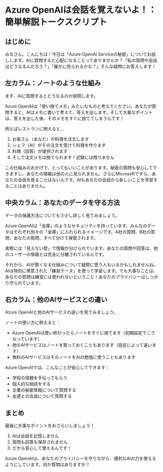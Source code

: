 # Azure OpenAIは会話を覚えないよ！：簡単解説トークスクリプト

## はじめに

みなさん、こんにちは！今日は「Azure OpenAI Serviceの秘密」についてお話しします。AIに質問すると心配になることってありませんか？「私の質問や会話はどうなるんだろう？」「誰かに見られるかな？」そんな疑問にお答えします！

## 左カラム：ノートのような仕組み

まず、AIに質問するとどうなるのか説明します。

Azure OpenAIは「使い捨てメモ」みたいなものと考えてください。あなたが質問すると、AIはメモに書いて考えて、答えを出します。そして大事なポイントは、答えを出した後、そのメモをすぐに捨ててしまうんです！

例えばレストランに例えると...
1. お客さん（あなた）が料理を注文します
2. シェフ（AI）がその注文を受けて料理を作ります
3. 料理（回答）が提供されます
4. そして注文メモは捨てられます！記録には残りません

この仕組みのおかげで、とってもいいことがあります。秘密の質問も安心してできますし、あなたの情報は他の人に見られません。さらにMicrosoftですら、あなたの会話を見ることはないんです。AIもあなたの会話から新しいことを学習することはありません。

## 中央カラム：あなたのデータを守る方法

データの保護方法についてもう少し詳しく見てみましょう。

Azure OpenAIは「金庫」のようなセキュリティを持っています。みんなのデータはそれぞれ別々の「金庫」に入れられるイメージです。A社の質問、B社の質問、あなたの質問、すべて分けて保管されます。

実際には「見えない壁」で情報が分けられています。あなたの質問や回答は、他のユーザーの情報とは完全に分離されているんです。

それから、AIが賢くなる仕組みについて疑問に思う人もいるかもしれませんね。AIは特別に用意された「練習データ」を使って学習します。でも大事なことは、あなたの質問は練習には使われないということ！あなたのプライバシーはしっかり守られています。

## 右カラム：他のAIサービスとの違い

Azure OpenAIと他のAIサービスの違いを見てみましょう。

ノートの使い方に例えると：
- Azure OpenAIは使い終わったらノートをすぐに捨てます（初期設定でこうなっています）
- 他のAIサービスはノートを取っておくこともあります（設定によって違います）
- 無料のAIサービスはそのノートをAIの勉強に使うこともあります

Azure OpenAIでは、こんなことが安心してできます：
- 学校の宿題を手伝ってもらう
- 個人的な相談をする
- 企業の秘密情報について質問する
- 友達との会話について質問する

## まとめ

最後に大事なポイントをおさらいしましょう！

1. AIは会話を記憶しません
2. 質問も回答も保存されません
3. だから安心して使えるんです！

Azure OpenAIは、あなたのプライバシーを守りながら、便利なAIの力を使えるようにしています。何か質問はありますか？ 